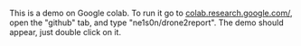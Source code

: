 This is a demo on Google colab. To run it go to [colab.research.google.com/](https://colab.research.google.com/), open the "github" tab, and type "ne1s0n/drone2report". The demo should appear, just double click on it.
